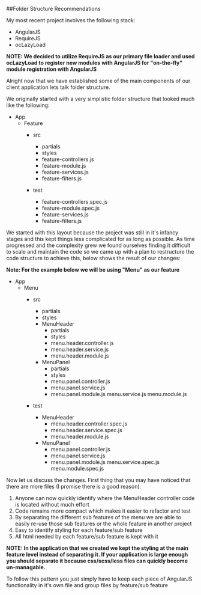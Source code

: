 ##Folder Structure Recommendations

My most recent project involves the following stack:

- AngularJS
- RequireJS
- ocLazyLoad

**NOTE: We decided to utilize RequireJS as our primary file loader and used ocLazyLoad to register new modules with AngularJS for "on-the-fly" module registration with AngularJS**

Alright now that we have established some of the main components of our client application lets talk folder structure.

We originally started with a very simplistic folder structure that looked much like the following:

- App
  - Feature
    - src
      - partials
      - styles
      - feature-controllers.js
      - feature-module.js
      - feature-services.js
      - feature-filters.js
      
    - test
      - feature-controllers.spec.js
      - feature-module.spec.js
      - feature-services.js
      - feature-filters.js
    
We started with this layout because the project was still in it's infancy stages and this kept things less complicated for as long as possible.
As time progressed and the complexity grew we found ourselves finding it difficult to scale and maintain the code so we came up with a plan to restructure the code structure to achieve this, below shows the result of our changes:

**Note: For the example below we will be using "Menu" as our feature**

- App
  - Menu
    - src
      - partials
      - styles
      - MenuHeader
        - partials
        - styles
        - menu.header.controller.js
        - menu.header.service.js
        - menu.header.module.js
      - MenuPanel
        - partials
        - styles
        - menu.panel.controller.js
        - menu.panel.service.js
        - menu.panel.module.js
      menu.service.js
      menu.module.js
      
    - test
      - MenuHeader
        - menu.header.controller.spec.js
        - menu.header.service.spec.js
        - menu.header.module.js
      - MenuPanel
        - menu.panel.controller.js
        - menu.panel.service.js
        - menu.panel.module.js
      menu.service.spec.js
      menu.module.spec.js
      
Now let us discuss the changes.
First thing that you may have noticed that there are more files (I promise there is a good reason).

1. Anyone can now quickly identify where the MenuHeader controller code is located without much effort
2. Code remains more compact which makes it easier to refactor and test
3. By separating the different sub features of the menu we are able to easily re-use those sub features or the whole feature in another project
4. Easy to identify styling for each feature/sub feature
5. All html needed by each feature/sub feature is kept with it

**NOTE: In the application that we created we kept the styling at the main feature level instead of separating it.
  If your application is large enough you should separate it because css/scss/less files can quickly become un-managable.**

To follow this pattern you just simply have to keep each piece of AngularJS functionality in it's own file and group files by feature/sub feature
